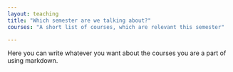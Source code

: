 ```yaml
---
layout: teaching
title: "Which semester are we talking about?"
courses: "A short list of courses, which are relevant this semester"

---
```


Here you can write whatever you want about the courses you are a part of using markdown.
